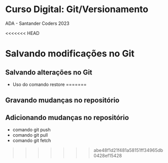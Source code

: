# Curso Digital: Git/Versionamento
ADA - Santander Coders 2023

<<<<<<< HEAD
# Salvando modificações no Git

## Salvando alterações no Git

* Uso do comando restore
=======
## Gravando mudanças no repositório

## Adicionando mudanças no repositório

* comando git push
* comando git pull
* comando git fetch
>>>>>>> abe48f1d21f481a58151ff34965db0428ef15428
